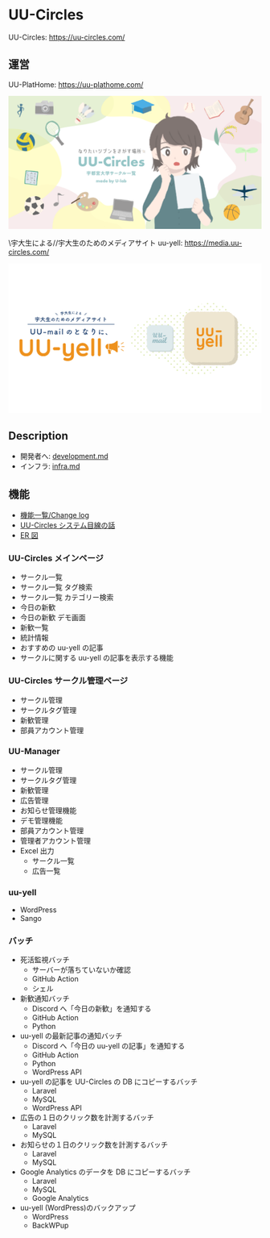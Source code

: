 # UU-Circles

UU-Circles: https://uu-circles.com/

## 運営

UU-PlatHome: https://uu-plathome.com/

<p align="center">
<img src="./docs/uu-circles.png" alt="サークル一覧" />
</p>

\\宇大生による//宇大生のためのメディアサイト uu-yell: https://media.uu-circles.com/

<p align="center">
<img src="./docs/uuyell-post.png" alt="メディアサイト" />
</p>

## Description

-   開発者へ: [development.md](./docs/development.md)
-   インフラ: [infra.md](./docs/infra.md)

## 機能

-   [機能一覧/Change log](https://ulab-uu.com/2021/04/22/uu-circles-uu-yell-change-log/)
-   [UU-Circles システム目線の話](https://ulab-uu.com/2021/08/08/uu-circles-system-report/)
-   [ER 図](./docs/MySql.png)

### UU-Circles メインページ

-   サークル一覧
-   サークル一覧 タグ検索
-   サークル一覧 カテゴリー検索
-   今日の新歓
-   今日の新歓 デモ画面
-   新歓一覧
-   統計情報
-   おすすめの uu-yell の記事
-   サークルに関する uu-yell の記事を表示する機能

### UU-Circles サークル管理ページ

-   サークル管理
-   サークルタグ管理
-   新歓管理
-   部員アカウント管理

### UU-Manager

-   サークル管理
-   サークルタグ管理
-   新歓管理
-   広告管理
-   お知らせ管理機能
-   デモ管理機能
-   部員アカウント管理
-   管理者アカウント管理
-   Excel 出力
    -   サークル一覧
    -   広告一覧

### uu-yell

-   WordPress
-   Sango

### バッチ

-   死活監視バッチ
    -   サーバーが落ちていないか確認
    -   GitHub Action
    -   シェル
-   新歓通知バッチ
    -   Discord へ「今日の新歓」を通知する
    -   GitHub Action
    -   Python
-   uu-yell の最新記事の通知バッチ
    -   Discord へ「今日の uu-yell の記事」を通知する
    -   GitHub Action
    -   Python
    -   WordPress API
-   uu-yell の記事を UU-Circles の DB にコピーするバッチ
    -   Laravel
    -   MySQL
    -   WordPress API
-   広告の１日のクリック数を計測するバッチ
    -   Laravel
    -   MySQL
-   お知らせの１日のクリック数を計測するバッチ
    -   Laravel
    -   MySQL
-   Google Analytics のデータを DB にコピーするバッチ
    -   Laravel
    -   MySQL
    -   Google Analytics
-   uu-yell (WordPress)のバックアップ
    -   WordPress
    -   BackWPup
